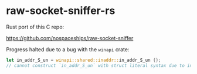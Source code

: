 # raw-socket-sniffer-rs

Rust port of this C repo:

https://github.com/nospaceships/raw-socket-sniffer

Progress halted due to a bug with the `winapi` crate:

```rust
let in_addr_S_un = winapi::shared::inaddr::in_addr_S_un {};
// cannot construct `in_addr_S_un` with struct literal syntax due to inaccessible fields 
```
